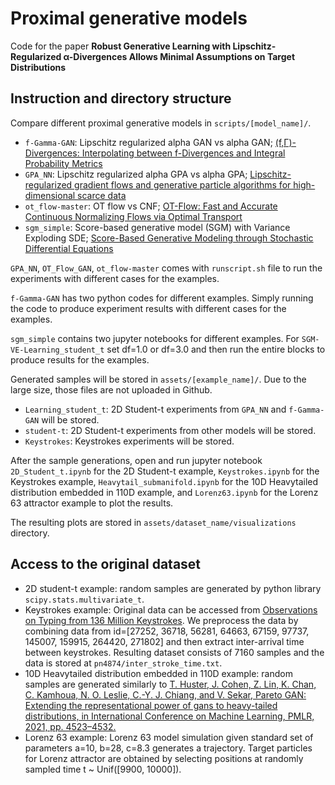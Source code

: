 # Proximal generative models
Code for the paper **Robust Generative Learning with Lipschitz-Regularized
α-Divergences Allows Minimal Assumptions on Target Distributions** 

## Instruction and directory structure
Compare different proximal generative models in ```scripts/[model_name]/```.

* ```f-Gamma-GAN```: Lipschitz regularized alpha GAN vs alpha GAN; [(f,Γ)-Divergences: Interpolating between f-Divergences and Integral Probability Metrics](https://arxiv.org/abs/2011.05953)
* ```GPA_NN```: Lipschitz regularized alpha GPA vs alpha GPA; [Lipschitz-regularized gradient flows and generative particle algorithms for high-dimensional scarce data](https://arxiv.org/abs/2210.17230)
* ```ot_flow-master```: OT flow vs CNF; [OT-Flow: Fast and Accurate Continuous Normalizing Flows via Optimal Transport](https://arxiv.org/abs/2006.00104)
* ```sgm_simple```: Score-based generative model (SGM) with Variance Exploding SDE; [Score-Based Generative Modeling through Stochastic Differential Equations
](https://arxiv.org/abs/2011.13456)

```GPA_NN```, ```OT_Flow_GAN```, ```ot_flow-master``` comes with ```runscript.sh``` file to run the experiments with different cases for the examples. 

```f-Gamma-GAN``` has two python codes for different examples. Simply running the code to produce experiment results with different cases for the examples.

```sgm_simple``` contains two jupyter notebooks for different examples. For ```SGM-VE-Learning_student_t``` set df=1.0 or df=3.0 and then run the entire blocks to produce results for the examples. 

Generated samples will be stored in ```assets/[example_name]/```. Due to the large size, those files are not uploaded in Github.

* ```Learning_student_t```: 2D Student-t experiments from ```GPA_NN``` and ```f-Gamma-GAN``` will be stored.
* ```student-t```: 2D Student-t experiments from other models will be stored.
* ```Keystrokes```: Keystrokes experiments will be stored.


After the sample generations, open and run jupyter notebook ```2D_Student_t.ipynb``` for the 2D Student-t example, ```Keystrokes.ipynb``` for the Keystrokes example, ```Heavytail_submanifold.ipynb``` for the 10D Heavytailed distribution embedded in 110D example, and ```Lorenz63.ipynb``` for the Lorenz 63 attractor example to plot the results. 

The resulting plots are stored in ```assets/dataset_name/visualizations``` directory.


## Access to the original dataset

* 2D student-t example: random samples are generated by python library ```scipy.stats.multivariate_t```.
* Keystrokes example: Original data can be accessed from [Observations on Typing from 136 Million Keystrokes](https://dl.acm.org/doi/10.1145/3173574.3174220).
We preprocess the data by combining data from id=[27252, 36718, 56281, 64663, 67159, 97737, 145007, 159915, 264420, 271802] and then extract inter-arrival time between keystrokes.
Resulting dataset consists of 7160 samples and the data is stored at ```pn4874/inter_stroke_time.txt```.
* 10D Heavytailed distribution embedded in 110D example: random samples are generated similarly to [T. Huster, J. Cohen, Z. Lin, K. Chan, C. Kamhoua, N. O. Leslie, C.-Y. J. Chiang, and
V. Sekar, Pareto GAN: Extending the representational power of gans to heavy-tailed distributions,
in International Conference on Machine Learning, PMLR, 2021, pp. 4523–4532.](https://arxiv.org/abs/2101.09113)
* Lorenz 63 example: Lorenz 63 model simulation given standard set of parameters a=10, b=28, c=8.3 generates a trajectory. Target particles for Lorenz attractor are obtained by selecting positions at randomly sampled time t ~ Unif([9900, 10000]).
 
